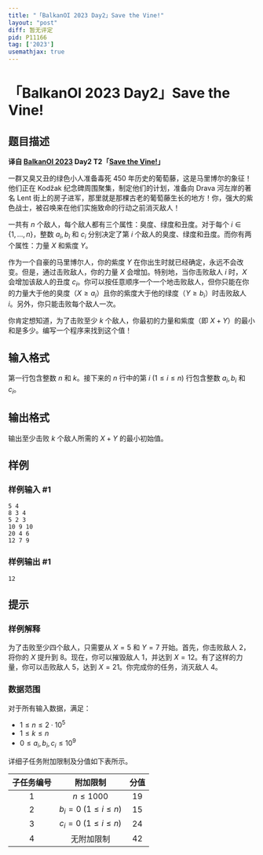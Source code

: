 ```yaml
---
title: "「BalkanOI 2023 Day2」Save the Vine!"
layout: "post"
diff: 暂无评定
pid: P11166
tag: ['2023']
usemathjax: true
---
```


# 「BalkanOI 2023 Day2」Save the Vine!
## 题目描述

**译自 [BalkanOI 2023](https://boi2023.zotks.si) Day2 T2「[Save the Vine!](https://boi2023.zotks.si/wp-content/uploads/day_2/d2_vine/en.pdf)」**

一群又臭又丑的绿色小人准备毒死 450 年历史的葡萄藤，这是马里博尔的象征！他们正在 Kodžak 纪念碑周围聚集，制定他们的计划，准备向 Drava 河左岸的著名 Lent 街上的房子进军，那里就是那棵古老的葡萄藤生长的地方！你，强大的紫色战士，被召唤来在他们实施致命的行动之前消灭敌人！

一共有 $n$ 个敌人，每个敌人都有三个属性：臭度、绿度和丑度。对于每个 $i \in\{1, \ldots, n\}$，整数 $a_{i}, b_{i}$ 和 $c_{i}$ 分别决定了第 $i$ 个敌人的臭度、绿度和丑度。而你有两个属性：力量 $X$ 和紫度 $Y$。

作为一个自豪的马里博尔人，你的紫度 $Y$ 在你出生时就已经确定，永远不会改变。但是，通过击败敌人，你的力量 $X$ 会增加。特别地，当你击败敌人 $i$ 时，$X$ 会增加该敌人的丑度 $c_{i}$。你可以按任意顺序一个一个地击败敌人，但你只能在你的力量大于他的臭度（$X \geq a_{i}$）且你的紫度大于他的绿度（$Y \geq b_{i}$）时击败敌人 $i$。另外，你只能击败每个敌人一次。

你肯定想知道，为了击败至少 $k$ 个敌人，你最初的力量和紫度（即 $X+Y$）的最小和是多少。编写一个程序来找到这个值！
## 输入格式

第一行包含整数 $n$ 和 $k$。接下来的 $n$ 行中的第 $i\ (1\leq i\leq n)$ 行包含整数 $a_{i}, b_{i}$ 和 $c_{i}$。
## 输出格式

输出至少击败 $k$ 个敌人所需的 $X+Y$ 的最小初始值。
## 样例

### 样例输入 #1
```
5 4
8 3 4
5 2 3
10 9 10
20 4 6
12 7 9
```
### 样例输出 #1
```
12
```
## 提示

### 样例解释

为了击败至少四个敌人，只需要从 $X=5$ 和 $Y=7$ 开始。首先，你击败敌人 $2$，将你的 $X$ 提升到 $8$。现在，你可以摧毁敌人 $1$，并达到 $X=12$。有了这样的力量，你可以击败敌人 $5$，达到 $X=21$。你完成你的任务，消灭敌人 $4$。

### 数据范围

对于所有输入数据，满足：

- $1 \leq n \leq 2 \cdot 10^{5}$
- $1 \leq k \leq n$
- $0 \leq a_{i}, b_{i}, c_{i} \leq 10^{9}$

详细子任务附加限制及分值如下表所示。

| 子任务编号 | 附加限制 | 分值 |
| :--: | :--: | :--: |
| $1$ | $n \leq 1000$ | $19$ |
| $2$ | $b_{i}=0\ (1\leq i\leq n)$ | $15$ |
| $3$ | $c_{i}=0\ (1\leq i\leq n)$ | $24$ |
| $4$ | 无附加限制 | $42$ |
